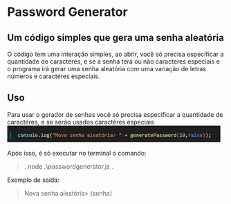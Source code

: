 # Password Generator
## Um código simples que gera uma senha aleatória

O código tem uma interação simples, ao abrir, você só precisa especificar a quantidade de caractéres, e se a senha terá ou não caracteres especiais e o programa irá gerar uma senha aleatória com uma variação de letras números e caractéres especiais.


## Uso

Para usar o gerador de senhas você só precisa especificar a quantidade de caractéres, e se serão usados caractéres especiais
![Como usar!](https://github.com/eeRaike/passwordgen/blob/main/print.png "teste")

Após isso, é só executar no terminal o comando:
>.
> node .\passwordgenerator.js
>.

Exemplo de saída:

>Nova senha aleatória> (senha)
